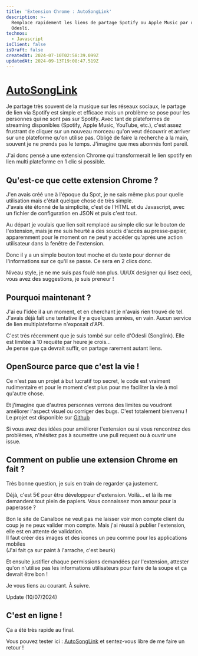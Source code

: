 ```yaml
---
title: 'Extension Chrome : AutoSongLink'
description: >-
  Remplace rapidement les liens de partage Spotify ou Apple Music par un lien
  Odesli.
technos:
  - Javascript
isClient: false
isDraft: false
createdAt: 2024-07-10T02:58:39.099Z
updatedAt: 2024-09-13T19:08:47.519Z
---
```


# [AutoSongLink](https://chromewebstore.google.com/detail/autosonglink/gndjompcjcpibmidddkjmnhimgepoodo?hl=fr)

Je partage très souvent de la musique sur les réseaux sociaux, le partage de lien via Spotify est simple et efficace mais un problème se pose pour les personnes qui ne sont pas sur Spotify. Avec tant de plateformes de streaming disponibles (Spotify, Apple Music, YouTube, etc.), c'est assez frustrant de cliquer sur un nouveau morceau qu'on veut découvrir et arriver sur une plateforme qu'on utilise pas. Obligé de faire la recherche a la main, souvent je ne prends pas le temps. J'imagine que mes abonnés font pareil.

J'ai donc pensé a une extension Chrome qui transformerait le lien spotify en lien multi plateforme en 1 clic si possible.

## Qu'est-ce que cette extension Chrome ?

J'en avais créé une à l'époque du Spot, je ne sais même plus pour quelle utilisation mais c'était quelque chose de très simple. \
J'avais été étonné de la simplicité, c'est de l'HTML et du Javascript, avec un fichier de configuration en JSON et puis c'est tout.

Au départ je voulais que lien soit remplacé au simple clic sur le bouton de l'extension, mais je me suis heurté a des soucis d'accès au presse-papier, apparemment pour le moment on ne peut y accéder qu'après une action utilisateur dans la fenêtre de l'extension.

Donc il y a un simple bouton tout moche et du texte pour donner de l'informations sur ce qu'il se passe. Ce sera en 2 clics donc.

Niveau style, je ne me suis pas foulé non plus. UI/UX designer qui lisez ceci, vous avez des suggestions, je suis preneur !

## Pourquoi maintenant ?

J'ai eu l'idée il a un moment, et en cherchant je n'avais rien trouvé de tel. J'avais déjà fait une tentative il y a quelques années, en vain. Aucun service de lien multiplateforme n'exposait d'API.

C'est très récemment que je suis tombé sur celle d'Odesli (Songlink). Elle est limitée à 10 requête par heure je crois…\
Je pense que ça devrait suffir, on partage rarement autant liens.

## OpenSource parce que c'est la vie !

Ce n'est pas un projet à but lucratif top secret, le code est vraiment rudimentaire et pour le moment c'est plus pour me faciliter la vie à moi qu'autre chose.

Et j'imagine que d'autres personnes verrons des limites ou voudront améliorer l'aspect visuel ou corriger des bugs. C'est totalement bienvenu ! Le projet est disponible sur [Github](https://github.com/macojaune/auto-songlink-extension)

Si vous avez des idées pour améliorer l'extension ou si vous rencontrez des problèmes, n'hésitez pas à soumettre une pull request ou à ouvrir une issue.

## Comment on publie une extension Chrome en fait ?

Très bonne question, je suis en train de regarder ça justement.

Déjà, c'est 5€ pour être développeur d'extension. Voilà… et là ils me demandent tout plein de papiers. Vous connaissez mon amour pour la paperasse ?

Bon le site de Canalbox ne veut pas me laisser voir mon compte client du coup je ne peux valider mon compte. Mais j'ai réussi à publier l'extension, elle est en attente de validation.\
Il faut créer des images et des icones un peu comme pour les applications mobiles \
(J'ai fait ça sur paint à l'arrache, c'est beurk)

Et ensuite justifier chaque permissions demandées par l'extension, attester qu'on n'utilise pas les informations utilisateurs pour faire de la soupe et ça devrait être bon !

Je vous tiens au courant. À suivre.

Update (10/07/2024)

## C'est en ligne !

Ça a été très rapide au final.

Vous pouvez tester ici : [AutoSongLink](https://chromewebstore.google.com/detail/autosonglink/gndjompcjcpibmidddkjmnhimgepoodo?hl=fr) et sentez-vous libre de me faire un retour !
